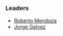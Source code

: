 ### Leaders
* [Roberto Mendoza](mailto:robertoedmundo.mendoza@owasp.org)
* [Jorge Galvez](mailto:jorge.galvez@owasp.org)
